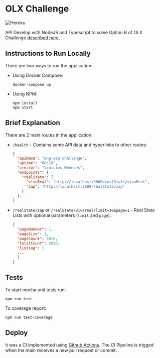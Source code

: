 # OLX Challenge
![Heroku](https://github.com/Viny2999/eng-zap-challenge-nodejs/actions/workflows/main.yml/badge.svg)

API Develop with NodeJS and Typescript to solve Option B of OLX Challenge [described here.](https://olxbr.github.io/cultura/challenges/engineering.html)

## Instructions to Run Locally
There are two ways to run the application:
* Using Docker Compose:
  ```
  docker-compose up
  ``` 
* Using NPM:
  ```
  npm install
  npm start
  ``` 

## Brief Explanation
There are 2 main routes in the application:
* `/health` - Contains some API data and hyperlinks to other routes:
  ```json
  {
    "apiName": "eng-zap-challenge",
    "uptime": "00:10",
    "creator": "Vinicius Menezes",
    "endpoints": {
      "realState": {
        "vivaReal": "http://localhost:3000/realState/vivaReal",
        "zap": "http://localhost:3000/realState/zap"
      }
    },
  }
  ```
* `/realState/zap` or `/realState/vivareal?limit=10&page=1` - Real State Lists with optional parameters (`limit` and `page`).
  ```json
  {
    "pageNumber": 1,
    "pageSize": 1,
    "pageCount": 5019,
    "totalCount": 5019,
    "listing": [
    ...
    ]
  }
  ``` 
## Tests
To start mocha unit tests run:
```
npm run test
``` 
To coverage report:
```
npm run test-coverage
```

## Deploy
It was a CI implemented using [Github Actions](https://docs.github.com/pt/actions).
The CI Pipeline is trigged when the main receives a new pull request or commit.
